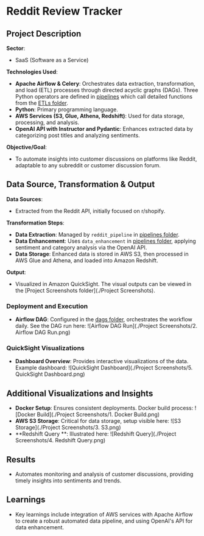 # Reddit Review Tracker

## Project Description

**Sector**:
- SaaS (Software as a Service)

**Technologies Used**:
- **Apache Airflow & Celery**: Orchestrates data extraction, transformation, and load (ETL) processes through directed acyclic graphs (DAGs). Three Python operators are defined in [pipelines](./pipelines) which call detailed functions from the [ETLs folder](./etls).
- **Python**: Primary programming language.
- **AWS Services (S3, Glue, Athena, Redshift)**: Used for data storage, processing, and analysis.
- **OpenAI API with Instructor and Pydantic**: Enhances extracted data by categorizing post titles and analyzing sentiments.

**Objective/Goal**:
- To automate insights into customer discussions on platforms like Reddit, adaptable to any subreddit or customer discussion forum.

## Data Source, Transformation & Output

**Data Sources**:
- Extracted from the Reddit API, initially focused on r/shopify.

**Transformation Steps**:
- **Data Extraction**: Managed by `reddit_pipeline` in [pipelines folder](./pipelines/reddit_pipeline.py).
- **Data Enhancement**: Uses `data_enhancement` in [pipelines folder](./pipelines/data_enhancement_pipeline.py), applying sentiment and category analysis via the OpenAI API.
- **Data Storage**: Enhanced data is stored in AWS S3, then processed in AWS Glue and Athena, and loaded into Amazon Redshift.

**Output**:
- Visualized in Amazon QuickSight. The visual outputs can be viewed in the [Project Screenshots folder](./Project Screenshots).

### Deployment and Execution

- **Airflow DAG**: Configured in the [dags folder](./dags), orchestrates the workflow daily. See the DAG run here: ![Airflow DAG Run](./Project Screenshots/2. Airflow DAG Run.png)

### QuickSight Visualizations

- **Dashboard Overview**: Provides interactive visualizations of the data. Example dashboard: ![QuickSight Dashboard](./Project Screenshots/5. QuickSight Dashboard.png)

## Additional Visualizations and Insights

- **Docker Setup**: Ensures consistent deployments. Docker build process: ![Docker Build](./Project Screenshots/1. Docker Build.png)
- **AWS S3 Storage**: Critical for data storage, setup visible here: ![S3 Storage](./Project Screenshots/3. S3.png)
- **Redshift Query **: Illustrated here: ![Redshift Query](./Project Screenshots/4. Redshift Query.png)

## Results

- Automates monitoring and analysis of customer discussions, providing timely insights into sentiments and trends.

## Learnings

- Key learnings include integration of AWS services with Apache Airflow to create a robust automated data pipeline, and using OpenAI's API for data enhancement.

